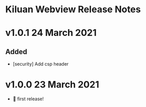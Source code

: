 # Kiluan Webview Release Notes

# v1.0.1 24 March 2021
## Added
* [security] Add csp header

# v1.0.0 23 March 2021

- 🎉 first release!
